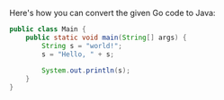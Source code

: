  Here's how you can convert the given Go code to Java:

```java
public class Main {
    public static void main(String[] args) {
        String s = "world!";
        s = "Hello, " + s;
        
        System.out.println(s);
    }
}
```
